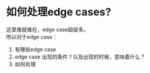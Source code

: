 # 如何处理edge cases?
这里难就难在，edge case超级多。  
所以对于edge case：  
1. 有哪些edge case
2. edge case 出现的条件？以及出现的时候，意味着什么？
3. 如何处理

